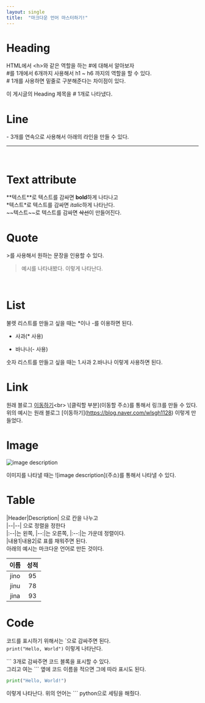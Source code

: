 ```yaml
---
layout: single
title:  "마크다운 언어 마스터하기!"
---
```


# Heading
HTML에서 \<h>와 같은 역할을 하는 #에 대해서 알아보자 <br>
\#를 1개에서 6개까지 사용해서 h1 ~ h6 까지의 역할을 할 수 있다. <br>
\# 1개를 사용하면 밑줄로 구분해준다는 차이점이 있다.

이 게시글의 Heading 제목을 \# 1개로 나타냈다.
<br>

# Line
\- 3개를 연속으로 사용해서 아래의 라인을 만들 수 있다.

---
<br>

# Text attribute
\**텍스트\**로 텍스트를 감싸면 **bold**하게 나타나고<br>
\*텍스트\*로 텍스트를 감싸면 *italic*하게 나타난다.<br>
\~~텍스트\~~로 텍스트를 감싸면 ~~삭선~~이 만들어진다.

# Quote
\>를 사용해서 원하는 문장을 인용할 수 있다.
> 예시를 나타내봤다. 이렇게 나타난다.

<br>

# List
불렛 리스트를 만들고 싶을 때는 \*이나 \-를 이용하면 된다.
* 사과(\* 사용)

- 바나나(\- 사용)

숫자 리스트를 만들고 싶을 때는 1.사과 2.바나나 이렇게 사용하면 된다.

# Link
원래 블로그 [이동하기]([http://www.naver.com/](https://blog.naver.com/wlsgh1128))<br>
\[클릭할 부분](이동할 주소)를 통해서 링크를 만들 수 있다.<br>
위의 예시는 원래 블로그 \[이동하기](https://blog.naver.com/wlsgh1128) 이렇게 만들었다.
<br>

# Image
![image description](https://search.pstatic.net/common/?src=http%3A%2F%2Fblogfiles.naver.net%2FMjAyMTA3MTZfNjIg%2FMDAxNjI2NDI1Mjc4MDA3.U2yLK-jD8H2jBbjFg3lyBbwzI8-25--hjGadNAgTxvMg.d7284pVcEQudfBvPt28Pe8wgpStIbYRGynmZNnUN0Zwg.JPEG.designmobel%2F21659320.jpg&type=a340)

이미지를 나타낼 때는 ![image description]\(주소)를 통해서 나타낼 수 있다.

# Table
\|Header|Description| 으로 칸을 나누고<br>
\|--|--| 으로 정렬을 정한다<br>
\|:--|는 왼쪽, |--:|는 오른쪽, |:--:|는 가운데 정렬이다.<br>
\|내용1|내용2|로 표를 채워주면 된다.<br>
아래의 예시는 마크다운 언어로 만든 것이다.

|이름|성적|
|:--:|:--:|
|jino|95|
|jinu|78|
|jina|93|

# Code
코드를 표시하기 위해서는 \`으로 감싸주면 된다.<br>
`print("Hello, World")` 이렇게 나타난다.<br>

\``` 3개로 감싸주면 코드 블록을 표시할 수 있다.<br>
그리고 여는 \``` 옆에 코드 이름을 적으면 그에 따라 표시도 된다.

``` python
print("Hello, World!")
```
이렇게 나타난다. 위의 언어는 \``` python으로 세팅을 해줬다.
